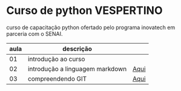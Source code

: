 # Curso de python VESPERTINO

curso de capacitação python ofertado pelo programa inovatech em parceria com o SENAI.

|aula|descrição||
|-|-|-|
|01| introdução ao curso||
|02| introdução a linguagem markdown|[Aqui](./aulaMarkdown.md)|
|03| compreendendo GIT|[Aqui](./aulaGit.md)|